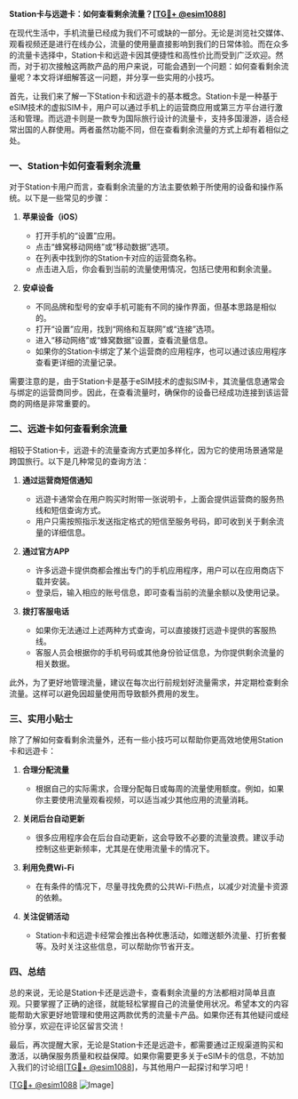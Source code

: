 **Station卡与远遊卡：如何查看剩余流量？[[TG💪+ @esim1088](https://t.me/s/esim1088)]**

在现代生活中，手机流量已经成为我们不可或缺的一部分。无论是浏览社交媒体、观看视频还是进行在线办公，流量的使用量直接影响到我们的日常体验。而在众多的流量卡选择中，Station卡和远遊卡因其便捷性和高性价比而受到广泛欢迎。然而，对于初次接触这两款产品的用户来说，可能会遇到一个问题：如何查看剩余流量呢？本文将详细解答这一问题，并分享一些实用的小技巧。

首先，让我们来了解一下Station卡和远遊卡的基本概念。Station卡是一种基于eSIM技术的虚拟SIM卡，用户可以通过手机上的运营商应用或第三方平台进行激活和管理。而远遊卡则是一款专为国际旅行设计的流量卡，支持多国漫游，适合经常出国的人群使用。两者虽然功能不同，但在查看剩余流量的方式上却有着相似之处。

### **一、Station卡如何查看剩余流量**

对于Station卡用户而言，查看剩余流量的方法主要依赖于所使用的设备和操作系统。以下是一些常见的步骤：

1. **苹果设备（iOS）**
   - 打开手机的“设置”应用。
   - 点击“蜂窝移动网络”或“移动数据”选项。
   - 在列表中找到你的Station卡对应的运营商名称。
   - 点击进入后，你会看到当前的流量使用情况，包括已使用和剩余流量。

2. **安卓设备**
   - 不同品牌和型号的安卓手机可能有不同的操作界面，但基本思路是相似的。
   - 打开“设置”应用，找到“网络和互联网”或“连接”选项。
   - 进入“移动网络”或“蜂窝数据”设置，查看流量信息。
   - 如果你的Station卡绑定了某个运营商的应用程序，也可以通过该应用程序查看更详细的流量记录。

需要注意的是，由于Station卡是基于eSIM技术的虚拟SIM卡，其流量信息通常会与绑定的运营商同步。因此，在查看流量时，确保你的设备已经成功连接到该运营商的网络是非常重要的。

### **二、远遊卡如何查看剩余流量**

相较于Station卡，远遊卡的流量查询方式更加多样化，因为它的使用场景通常是跨国旅行。以下是几种常见的查询方法：

1. **通过运营商短信通知**
   - 远遊卡通常会在用户购买时附带一张说明卡，上面会提供运营商的服务热线和短信查询方式。
   - 用户只需按照指示发送指定格式的短信至服务号码，即可收到关于剩余流量的详细信息。

2. **通过官方APP**
   - 许多远遊卡提供商都会推出专门的手机应用程序，用户可以在应用商店下载并安装。
   - 登录后，输入相应的账号信息，即可查看当前的流量余额以及使用记录。

3. **拨打客服电话**
   - 如果你无法通过上述两种方式查询，可以直接拨打远遊卡提供的客服热线。
   - 客服人员会根据你的手机号码或其他身份验证信息，为你提供剩余流量的相关数据。

此外，为了更好地管理流量，建议在每次出行前规划好流量需求，并定期检查剩余流量。这样可以避免因超量使用而导致额外费用的发生。

### **三、实用小贴士**

除了了解如何查看剩余流量外，还有一些小技巧可以帮助你更高效地使用Station卡和远遊卡：

1. **合理分配流量**
   - 根据自己的实际需求，合理分配每日或每周的流量使用额度。例如，如果你主要使用流量观看视频，可以适当减少其他应用的流量消耗。

2. **关闭后台自动更新**
   - 很多应用程序会在后台自动更新，这会导致不必要的流量浪费。建议手动控制这些更新频率，尤其是在使用流量卡的情况下。

3. **利用免费Wi-Fi**
   - 在有条件的情况下，尽量寻找免费的公共Wi-Fi热点，以减少对流量卡资源的依赖。

4. **关注促销活动**
   - Station卡和远遊卡经常会推出各种优惠活动，如赠送额外流量、打折套餐等。及时关注这些信息，可以帮助你节省开支。

### **四、总结**

总的来说，无论是Station卡还是远遊卡，查看剩余流量的方法都相对简单且直观。只要掌握了正确的途径，就能轻松掌握自己的流量使用状况。希望本文的内容能帮助大家更好地管理和使用这两款优秀的流量卡产品。如果你还有其他疑问或经验分享，欢迎在评论区留言交流！

最后，再次提醒大家，无论是Station卡还是远遊卡，都需要通过正规渠道购买和激活，以确保服务质量和权益保障。如果你需要更多关于eSIM卡的信息，不妨加入我们的讨论组[[TG💪+ @esim1088](https://t.me/s/esim1088)]，与其他用户一起探讨和学习吧！

[[TG💪+ @esim1088](https://t.me/s/esim1088) ![Image](https://i.postimg.cc/4NQfJmqS/Snipaste-2025-05-13-00-14-12.png)]